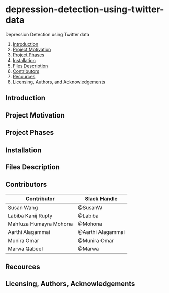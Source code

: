 # depression-detection-using-twitter-data
Depression Detection using Twitter data

1. [Introduction](#introduction)
2. [Project Motivation](#motivation)
3. [Project Phases](#phases)
4. [Installation](#installation)
5. [Files Description](#files)
6. [Contributors](#contributors)
6. [Recources](#recources)
7. [Licensing, Authors, and Acknowledgements](#licensing)



## Introduction <a name="introduction"></a>

## Project Motivation <a name="motivation"></a>

## Project Phases <a name="phases"></a>

## Installation<a name="installation"></a>

## Files Description<a name="files"></a>

## Contributors<a name="contributors"></a>

Contributor | Slack Handle
------------ | -------------
Susan Wang | @SusanW
Labiba Kanij Rupty | @Labiba 
Mahfuza Humayra Mohona | @Mohona 
Aarthi Alagammai | @Aarthi Alagammai
Munira Omar | @Munira Omar
Marwa Qabeel | @Marwa

## Recources<a name="recources"></a>

## Licensing, Authors, Acknowledgements<a name="licensing"></a>




